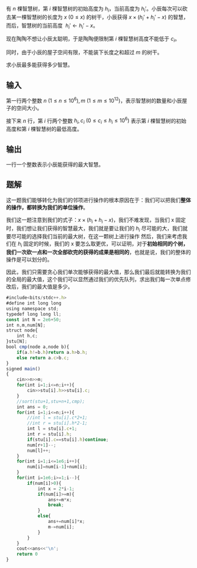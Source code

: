有 $n$ 棵智慧树，第 $i$ 棵智慧树的初始高度为 $h_i$，当前高度为 $h_i'$。小辰每次可以砍去某一棵智慧树的长度为 $x\ (0\leq x)$ 的树干，小辰获得 $x\times(h_i'+h_i'-x)$ 的智慧，而后，智慧树的当前高度  $h_i'\leftarrow h_i'-x$。  
  
现在陶陶不想让小辰太聪明，于是陶陶便限制第 $i$ 棵智慧树高度不能低于 $c_i$。  
  
同时，由于小辰的屋子空间有限，不能装下长度之和超过 $m$ 的树干。  
  
求小辰最多能获得多少智慧。

## 输入
第一行两个整数 $n\ (1\leq n\leq 10^6),m\ (1\leq m\leq 10^{12})$，表示智慧树的数量和小辰屋子的空间大小。  
  
接下来 $n$ 行，第 $i$ 行两个整数 $h_i,c_i\ (0\leq c_i\leq h_i\leq 10^6)$ 表示第 $i$ 棵智慧树的初始高度和第 $i$ 棵智慧树的最低高度。

## 输出
一行一个整数表示小辰能获得的最大智慧。

## 题解
这一题我们能够转化为我们的邻项进行操作的根本原因在于：我们可以把我们**整体的操作，都转换为我们的单位操作**。

我们这一题注意到我们的式子：$x\times (h_{i}+h_{i}-x)$，我们不难发现，当我们 x 固定时，我们想让我们获得的智慧最大，我们就是要让我们的 $h_{i}$ 尽可能的大，我们就要尽可能的选择我们当前的最大树，在这一颗树上进行操作
然后，我们来考虑我们在 $h_{i}$ 固定的时候，我们的 x 要怎么取更优，可以证明，对于**初始相同的个树，我们一次砍一点和一次全部砍完的获得的成果是相同的**，也就是说，我们的整体的操作是可以划分的。

因此，我们只需要贪心我们单次能够获得的最大值，那么我们最后就能转换为我们的全局的最大值，这个我们可以显然通过我们的优先队列，求出我们每一次单点修改后，我们的最大值是多少。

```js
#include<bits/stdc++.h>
#define int long long
using namespace std;
typedef long long ll;
const int N = 2e6+50;
int n,m,num[N];
struct node{
    int h,c;
}stu[N];
bool cmp(node a,node b){
    if(a.h!=b.h)return a.h>b.h;
    else return a.c>b.c;
}
signed main()
{
    cin>>n>>m;
    for(int i=1;i<=n;i++){
        cin>>stu[i].h>>stu[i].c;
    } 
    //sort(stu+1,stu+n+1,cmp);
    int ans = 0;
    for(int i=1;i<=n;i++){
        //int l = stu[i].c*2+1;
        //int r = stu[i].h*2-1;
        int l = stu[i].c+1;
        int r = stu[i].h;
        if(stu[i].c==stu[i].h)continue;
        num[r+1]--;
        num[l]++;
    }
    for(int i=1;i<=1e6;i++){
        num[i]=num[i-1]+num[i];
    }
    for(int i=1e6;i>=1;i--){
        if(num[i]>0){
            int x = 2*i-1;
            if(num[i]>=m){
                ans+=m*x;
                break;
            }
            else{
                ans+=num[i]*x;
                m-=num[i];
            }
        }
    }
    cout<<ans<<'\n';
    return 0
}
```